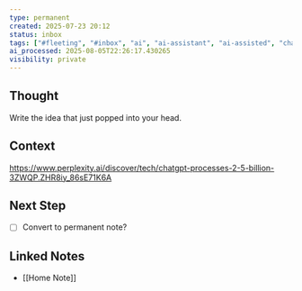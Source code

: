 ```yaml
---
type: permanent
created: 2025-07-23 20:12
status: inbox
tags: ["#fleeting", "#inbox", "ai", "ai-assistant", "ai-assisted", "chatbot", "chatgpt", "context-aware"]
ai_processed: 2025-08-05T22:26:17.430265
visibility: private
---
```

<!--
NOTE: This file uses a static date for validation. For new notes, use:
created: 2025-07-23 20:12
-->

## Thought  
Write the idea that just popped into your head.

## Context  
https://www.perplexity.ai/discover/tech/chatgpt-processes-2-5-billion-3ZWQP.ZHR8iy_86sE71K6A

## Next Step  
- [ ] Convert to permanent note?

## Linked Notes

- [[Home Note]]
